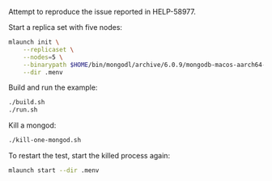 Attempt to reproduce the issue reported in HELP-58977.

Start a replica set with five nodes:
```bash
mlaunch init \
    --replicaset \
    --nodes=5 \
    --binarypath $HOME/bin/mongodl/archive/6.0.9/mongodb-macos-aarch64-enterprise-6.0.9/bin \
    --dir .menv
```

Build and run the example:
```bash
./build.sh
./run.sh
```

Kill a mongod:
```bash
./kill-one-mongod.sh
```

To restart the test, start the killed process again:
```bash
mlaunch start --dir .menv
```
